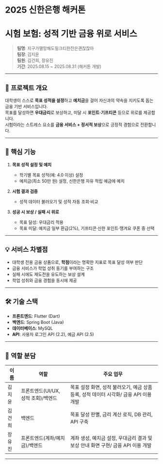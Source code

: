 # 2025 신한은행 해커톤


# 시험 보험: 성적 기반 금융 위로 서비스
> **팀명**: 지구가멸망해도밀크티한잔은괜찮잖아  
> **팀장**: 김지윤  
> **팀원**: 김건희, 장유진  
> **기간**: 2025.08.15 ~ 2025.08.31 (해커톤 개발)

---

## 📌 프로젝트 개요
대학생이 스스로 **목표 성적을 설정**하고 **예치금**을 걸어 자신과의 약속을 지키도록 돕는 금융 기반 서비스입니다.  
목표를 달성하면 **우대금리**로 보상하고, 미달 시 **포인트·기프티콘** 등으로 위로를 제공합니다.  
시험이라는 스트레스 요소를 **금융 서비스 + 정서적 보상**으로 긍정적 경험으로 전환합니다.

---

## 🎯 핵심 기능
1. **목표 성적 설정 및 예치**  
   - 학기별 목표 성적(예: 4.0 이상) 설정  
   - 예치금(최소 50만 원) 설정, 신한은행 자유 적립 예금에 예치

2. **시험 결과 검증**  
   - 성적 데이터 불러오기 및 성적 자동 조회·비교

3. **성공 시 보상 / 실패 시 위로**  
   - 목표 달성: 우대금리 적용  
   - 목표 미달: 예치금 일부 환급(2%), 기프티콘·신한 포인트·땡겨요 쿠폰 중 선택

---

## 💡 서비스 차별점
- 대학생 전용 금융 상품으로, **학점**이라는 명확한 지표로 목표 달성 여부 판단
- 금융 서비스가 학업 성취 동기를 부여하는 구조
- 실패 시에도 재도전을 유도하는 보상 설계
- 학업 성취와 금융 경험을 동시에 제공

---

## 🛠 기술 스택
- **프론트엔드**: Flutter (Dart)  
- **백엔드**: Spring Boot (Java)  
- **데이터베이스**: MySQL  
- **API**: 사용자 로그인 API (2.2), 예금 API (2.5)

---

## 👥 역할 분담
| 이름 | 역할 | 주요 업무 |
|------|------|-----------|
| 김지윤 | 프론트엔드(UI/UX, 성적 조회)/백엔드 | 목표 설정 화면, 성적 불러오기, 예금 상품 등록, 성적 데이터 시각화/ 금융 API 이용 개발  |
| 김건희 | 백엔드 | 목표 달성 판별, 금리 계산 로직, DB 관리, API 구축 |
| 장유진 | 프론트엔드(계좌/예치금)/백엔드 | 계좌 생성, 예치금 설정, 우대금리 결과 및 보상 안내 화면 구현/ 금융 API 이용 개발  |

---
